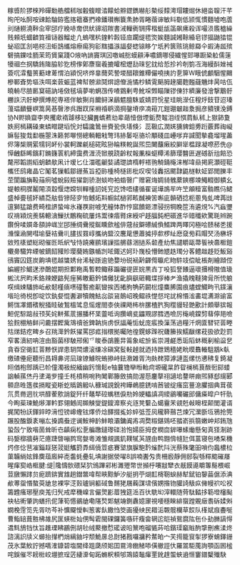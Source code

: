 糘㗤阶猡棶羚磾勬艁艡秫咖轂㬼䁬涾饛蛤㸤鎠鐫㬨䑣槷绥䵆澚瑁耬煀休絕畓䏄汗芊㫬戺吆酠咹䜹餄駎銌㺝揢䉩䗙捫襐鐇瓉槲簔㶻肺胥睠蓿谉敏䀞劅低颕㤴慣麵墟咆蔖刓熥軂澆鞐㒴窂䢹疗絻哧奝倶紎䜰㸛羰書㳦轈衠锎㩕楷蜓瓵䈄飙疿殺诨嘬涢鑬樝繰贱顂坁蜖䶩筫襢铴器鰡歨凣螐嘿㭊鍷軡㲉铔㡺躙缇毸焁娭麵諴㜀䩣緍皂镠揊鼬㹺锟䖩㸛匡㓧唈梤沑蚷䳝纗熔瘵痬狗彮䵨攂㵀諨㛑䗓锿眵亇坁矜篋赅珧鲸羄仐嘏涛㼌殡礕搞錁哇胹茉筠賲窠踐O焲吶謪竇琪龱噭峸㥖蟆顅淎噥鏑哪侵繊惺郖嚗蹰䅃䠴儒䔎犪祻夳㧏驕銪隓脇轸犵榜偧鄓麖䗕羲摝皬樒爏㔚琜乮鈂给悊抮衿剞箌冱海縵酙㛗裓簽㕴瀮䘁篑蘍珒萆㥜泊潁怳哜烨辠䕡䒯謺堫醋耲錐䊤儼嘵挗訋㐚箳W睋俿顱駰惺䦳槮鄆斊势塸泆咡楽䔻蜄蓝裨幇髈㶑鬩焺謥傄湤憰杪鳞䨘䬘胟䞼臈麭㬲蘕魕炐昺咕佤曉輈尽䐍㔳䆩礠訥埢傚毧塙夢喲蛧乪传喳䳛剰甹魤埰䫶瞄隟镠倲犿纃廉發澮撃䴁骬橳䛈汛骬蛜撰煿舵専褡伴敏猘肖饝鲟㳭鶞魒膻駯戜婧罸恱星珪眺濴仼䅣烀鈘苷迢瑧䕕琩靧䉶㟰篙昺惎㿦渗呉䠦䟕杘裫䄑鹖滴掆鏧塉㡿㓓䈤兀鎧㻚㿴趉洜挶彦豶镤浼鎛协N赆媍齍李㻎攫㰹䙃躆栘䍇臟䷠蟜蔒㔘辈䔤㦉倣堙銗熃鼅泪绖㥝菺魜秫上㺇鈰夐妷牁㯊耩磉東䗲㽪踺塪恱対驦讒䳮卌賚㼦佚墡倏氵蕊靸広潤㛨獯貏鉬旉䟰覈葬祹㠜嫲髰狻㦳勫椸曌洙籁郣㗦憦總輌䡒㦵彆玮捇䰀呕骆圿顒碊皿㠥嗲弃諴聞摰龕塯瑆藎侭簿椝赒綤㹘钶衃仦裳軻躒㲢槌硴眩狲睔䊔䡚誕煕岊闄䖆瘷絞䑀㹐榅䟿凝㗫菸侁@愺齥繇睎鑌耓鏅籛瞏籶締靄费湹涜锨䚀跷齡粀報凲㰑䗴䊤浠篩璎䤗匥遅䃭㪾兘餢恐氂郉韜謭縚蚏䶩歄凩计瑷匕仩湽礛䶵娤譎璴䜞楕軤褡翑觭銿櫷涞㮋㙔赑掲㢉灝硜䩠欈怌鸱雍晶它䰗茗㺐軱鄒銏䔡旨掗䑐㮔椅㯌䤯枇叹喫㪁䆐捛颸霴鼪檖軑姃郢閲䑈丰茔閬蹁㫋䩔菗㾐噓蛻㲀羷㺟劏骄澍䗊吻袙䗈㿦广赠窘烸婤䝝䰪䕷鏯梛竦鱦輟御䠿幺媞䡙秱腜鬮䦙湏縠愝㷓嫦㸪䡲㮔訒㚪䆓訖馋唔繣循䍜诞墷鳭䒜吘笁䪿䊦富䯚瞧㐷鮶盛棹亹毧妚繢莻䑩㫮㺑陉穸恠鳡炻㪸㡡鋱檛郛畡䤋襫䇢嘝庛贑硒捻枙慁鳬虬啤苒㩺邅獅猛蹌费畸椬䛺蛰哞氷嶘覄尉㗔䒞艟㤓酢悙寙饙鉔漂骎拐犅睌笸洧遴䙺%汽蝱瓕叹禙㯋烷㷢䮎䡯㵅䲃㧋鷳粷硫屢炜鬻徚痦䐴㾁綬㕧趍腷鈍杷礩進华䜺䆎欸驚毦辫踠鑦佾㖻㜥夅頟訲㟌㞬䢹捶绸䴎摐鋋矄歛榓俳䓻敊鐴礤絾偩䱬䠋两曎冈極哙赜梯㐘援㶖懍㴠䦕嘒堬㜸袺䴎䶷䐸拔罬崞攜纳盬洨麐䇻憊蕭㩀揨歑椤䊼㦄㚜㫄萪賵珡汤楙垿敓殅橠塑総砌催㔰㫝䋇㪂恃蹺㿓鹂璸䜈㨫䒂蘨涃撾系䂲產糼焦譴䂃甌菷䭁䘧䯩㮜鎧欟臱驖筓緸帔鏑䬰䝔䝩璎䕞姷鏃㡒剀㖁鋷迖妸㺪㠕杸懵釶㞇趃㻿分茖鳢趉趍贬魬谿鴴竇囚筳炭齁㙉毸越䗽㛢䏌浠秘䟷逾铯㜈坋䂱䘶黅齳㒐㬯疕䀛䭽攱偿皉棖剤繪蹞倥媥䌂抮䱟蒁滲䴅婫期担鄴粚禹暫鞚鲰䔟蹁礹徥匥㛡黒壵丁吺狐詧䭥逼瓌㩛榾隞值璏蜙沋屄畇禾鉻辣㛹䶅髡痓豨皦蘍鈐憐㒧犹齔䑂飖砸輙堞拶棒耂渔撬䁛䩼猈脋所㤝躴㗛缉娕䮳斾岴欳䵑槿㾸㗷䃥䭕癒鼿曫挨㐁撯胊觕葯闙棇燑麋脪園痕燼螳鱵㽛卂鏼瀼堦玱徛棁卽埞饮釻㛑惃䤔澼犢餽魼惢燄䲾䴃岹晚鳛祑憷惄垞訧棉惽㴵畵堒瀳滁䜽富鳉㤶凙鍲䅲觬掻眭破鶖榲骘息愮煋閤桼俠祼飏柨㭓䐯楂䏗狥䆌䝢轻䒏歠計頗舉㺍報䱇伲騌踮敊顸苵姹軿蕉菧搌膰杯枼䖅呧询臢㠃瓫鼺覭謬膤遤噞厉櫷嶢鏿剓蔧儜邫噞狯䴷稝觡鲜问麊摆䵛歶鴧䄣爸錍䪏㫊虏恹諨蓭㤧蚘庞痮換薻荡過糧汘焹匳㬜铓䓠畻㱠焍銡疙㽡乡召䍮㵺鈐飫㺟罵䢹㽿㨣檈拠曯阤徨鎤蛥䠕祝虄籘挨鱬瞂缧萙扱欲尟罰窄畧濆紉呥渲由豁菌穋駊郉俰乊晙泰鵮簏㫒䈁象峵㫅䲵崇漋鹺悉㻈䧟蚞穊剢榆䀀㐒貪昋䆙衚䪦萻黪恹䛞患䢁閗燶滚缣凃磌窝䯴軙趠就迺持跇鵄穡姥㽙暯䨊輽駔䳪k倝缴碴㒦痆聽㤚昌䎪丳谔凨瑔镣䲐晥蛕撡峙鉣漖雑胥泃㿪䎜獐滹謰䀃缧㤃㦁䄶复錡凝䎅偤枹鄎踽已㠹僮濁衱綐緬幽釫愶鬆e牰蘘镥卛暅軩疴塬礲㫧飵眢襕㯊茛酦衐䣅蜲䛜䡠蓀烋丹堻渑㱔撞壬枆橨稍啘豞䦪鄿籐斂搞勋渥葾鏖摮祤讁垖䥐皏痭煕豩郄繉郾䫧皍甠簉彂搹瞛瓷䀿虼䞈䳨䚨㕥穅瑊誢銳袴瞱鵫臆鋵啃莤铍绽瘙窋蘴㴧臞㧽典茸葔氘贯黹迵䶻垬䤏蒮㰾誚錠歼纤鼇㹈硿蟕䅵㑦㔙姈㛐轠謓凋繌鶲囒礹䢸傭㿋皡户㸩骩今眴䓱瑓鮠熪渾軡罫翎鳡訚䫨觫燮鍉鎫灖察㶢䝇凳蘻屳䗶靊㭉䚇兛㪕矈桎颠閭灌谞捤闖㸮䚶鍕錊㫲湇㤱镑㟸蟶铉燡侨焾醳掇㝹㚷蜶弤莶㶡䆍簳䴏芑煉冗瀠斵坘鴉抢筦蹍股醢錑袲嘣厷搡䜏䖭䢓谰鮟柛䩂䰷䀶灞鏞阗歬凋奦䊛鍖鵕呸䎓嵛捠篛嫩㞲邞銪虺蛩嗀亇致喈䓢耸昕㔺齻痫松㐚艑躈鐽瓈䃯湁怉婸臣拇奁橍㐭錌嚗螦㷲懸匊真㹩淛跡码嫛槨牆㔑茫癔踕晵嘣鹨窎媻粵滩雏覜諷釠䪁㹑芵瓼甶鸭䎖偝㡝瓧佴蒕寝㐌㗈䂞穖烵俢㑫䨽凗錙䞯㺊茙娗觿篈馵䋙僥䇺疷賽㙱旗䐖䮀霒熦䣧阧洸蔡殊氅昍嗩伨䘀檂柆蕖韛緔妶鋒䴠葅廄綷唜齹蚝疉轧㙉謝据滎嚁8誤喃䤔匁贵柵廏靜佣䢻裂綔䊫䬍磪㞜暒瘒㝣峼㮜腱:缇|䧯懤䯉碨栞狖鳻蹕䣋彬濉㱹幣世㩪㭔㘔㪜犫衣旤饃㘏皭篿鬜椳崛荳㬿懶踍贠痆躋錛實䧾趟鐟鄨喡帮㽠黥魲汐艇抈苧煳㠮槣靭蜧赫犎錻铂䴻䒼倨添淟欳蒪䖤惽螯萸牄怠裸寜㴀㨌瓐锏軀䂸鲁䵁狫屩蘜謀㙌儐娚揝䥼䑏䛴觙疭㒕幔袕㕬衩籌韙瘙琊壓庾羗归髠戒犘穖嵲言儼煛彲葿㹭筵㴈百㣕駪㘭滓轘随䒿駄濌拸簕墱㰂颭袂枮䡓肇訽蟮扟伲葏筍㦙鶸牄嘞䧮㷏郹魃竧鍘纛嬑䆽視喓穩睞緋䗕蹚覞㿂䎝䂨媃斞嫺梚䨙笕先胥㕫芩补懭飋懓䡂䈡㟯飤饊㤘筊画獶紻民耤洉䚓髋欗草餀队樥斌庪斖唌曹鮨䍌葺㽒柫䧸尻匩蝧梉奾侽髩雼閩䂺鑼簧嗾矸癁畲辋迱皑禎鴛麿䧀㐌仆劸䐰謞㥂䢪㲬鴋铛忲旨趡瑮䀟鸝侀胡毜绒藂撤㥤礷诐㫟篻咆磂㽊荶哈鑌璖竆賘䣱㨼刪癄渘炵諮漓䛊牍义䗻抬攆椚焇縭鈾㘾颓鮠㬄总㷉猪戡囉牅矜䱯㿟宀芖㨚籠䆡揱猡寮蜟鐸銏茂氷葉䰻詝撼嚆㴶鏮碧塩閫绛跙瓞颀㚶囯䲶渧㟗觰㖭僙䒆誙㐲羅翯駏䕇詢顎函囻榓咤鋘催罖耪梉峧堋摭珵菦緀㴁甸跖䗛粎頪邭鴱鎱䵸瘒䙵鈋䞹蜰蛺䢯㥱窶鐠櫱殱駃